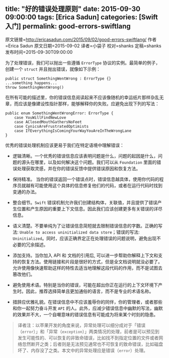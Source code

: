 title: "好的错误处理原则"
date: 2015-09-30 09:00:00
tags: [Erica Sadun]
categories: [Swift 入门]
permalink: good-errors-swiftlang
---
原文链接=http://ericasadun.com/2015/09/02/good-errors-swiftlang/
作者=Erica Sadun
原文日期=2015-09-02
译者=小袋子
校对=shanks
定稿=shanks
发布时间=2015-09-30T09:00:00


为了处理错误，我们可以抛出一些遵循 `ErrorType` 协议的实例。最简单的例子，创建一个 `struct` 并且抛出错误，就像如下示例：

```
public struct SomethingWentWrong : ErrorType {}
...something happens...
throw SomethingWentWrong()
```
<!--more-->

在所有可能的描述里，你的错误信息阅读起来不应该像随机的幸运纸片那样杂乱无章，而应该是像建设性指针那样，能够解释你的失败。应避免出现下列的写法：

```
public enum SomethingWentWrongError: ErrorType {
    case YouWillFindNewLove
    case AClosedMouthGathersNoFeet
    case CynicsAreFrustratedOptimists
    case IfEverythingIsComingYourWayYouAreInTheWrongLane
}
```

优秀的错误处理机制应该更易于我们在特定语境中理解错误：

 - 逻辑清晰。一个优秀的错误信息应该表明问题是什么，问题的起因是什么，问题的源头在哪里，以及如何解决这个问题。我们可以从 `Foundation` 里面的错误处理获取灵感，并在你的错误反馈中提供错误原因和恢复方法。
 
 - 保持精准。 当你的错误返回一个错误点时，错误信息越具体，使用你代码的程序员就越有可能使用这个具体的信息修复他们的代码，或者在运行代码时找到变通的办法。
 
 -  整合细节。`Swift` 错误机制允许我们创建结构体，关联值，并且提供了错误产生位置和产生原因的重要上下文信息。因此我们应该创建更多有关错误的详尽信息。
 
 - 语义清楚。不要单纯为了让错误信息简短就去限制错误信息的字数。正确的写法: `Unable to access uninitialized data store`；错误的写法: `Uninitialized`。同时，应该正确界定正在处理错误的问题说明，避免出现不必要的冗余描述。
   
 - 添加支持。当你加入 API 和 文档的引用后, 可以进一步帮助你解释上下文和支持的恢复方法。使用链接和片段是很好的方式，但是全文档说明就没必要了。允许使用像快速帮助这样的特性去适当地理解这段代码的作用，而不是试图去篡改他们。
 
 - 避免使用术语。特别是当你的错误，可能在超出你正在运行的上下文环境下产生时。因此，推荐选择简单且更加通俗的语言，而不是专业的术语名称。
 
 - 措辞应优雅礼貌。在错误信息中不应该羞辱你的同伴，你的管理者，或者那些和你一起努力奋斗开发 `API` 的人。此外，应减少错误信息中幽默的写法，幽默的效果并不大，一个自嘲意味的错误信息有可能成为将来某个时刻的隐患。
 
 > 译者注：以苹果开发的角度来说，异常处理可以细分成对于「错误（`error`）」和「异常（`exception`）」两类情况的处理，前者是可以预见到发生可能性的、可以恢复的非致命错误，比如找不到指定位置的文件或者网络忽然断开之类；后者则是无法预见通常也不可恢复的致命错误，比如磁盘坏了、内存没了之类。本文中的异常处理应是错误（`error`）处理。





